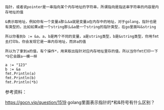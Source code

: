 ```
指针，或者说pointer是一串指向某个内存地址的字符串，所谓指向是指这串字符串的内容是内存地址的值

&表示取地址，例如你有一个变量a那么&a就是变量a在内存中的地址，对于golang，指针也是有类型的，比如如果a是一个string那么&a是一个string的指针类型，在go里面叫&string

所以你看到b := &a，a，b是两个不同的变量，a是string类型，b是&string类型，你用fmt去打印b，你会发现它是一串内存地址，而非a的值

所以为了拿到a的值，有个操作*，用来取出指针对应内存地址里存的值，所以当你fmt打印一下*b它会跟a一模一样

a := "123"
b := &a
fmt.Println(a)
fmt.Println(b)
fmt.Println(*b)
```

参考资料：

https://gocn.vip/question/1519   golang里面表示指针的*和&符号有什么区别？ 

